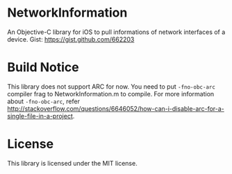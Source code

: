 NetworkInformation
==================
An Objective-C library for iOS to pull informations of network interfaces of a device. Gist: https://gist.github.com/662203

Build Notice
============
This library does not support ARC for now. You need to put `-fno-obc-arc` compiler frag to NetworkInformation.m to compile. For more information about `-fno-obc-arc`, refer http://stackoverflow.com/questions/6646052/how-can-i-disable-arc-for-a-single-file-in-a-project.

License
=======
This library is licensed under the MIT license.
